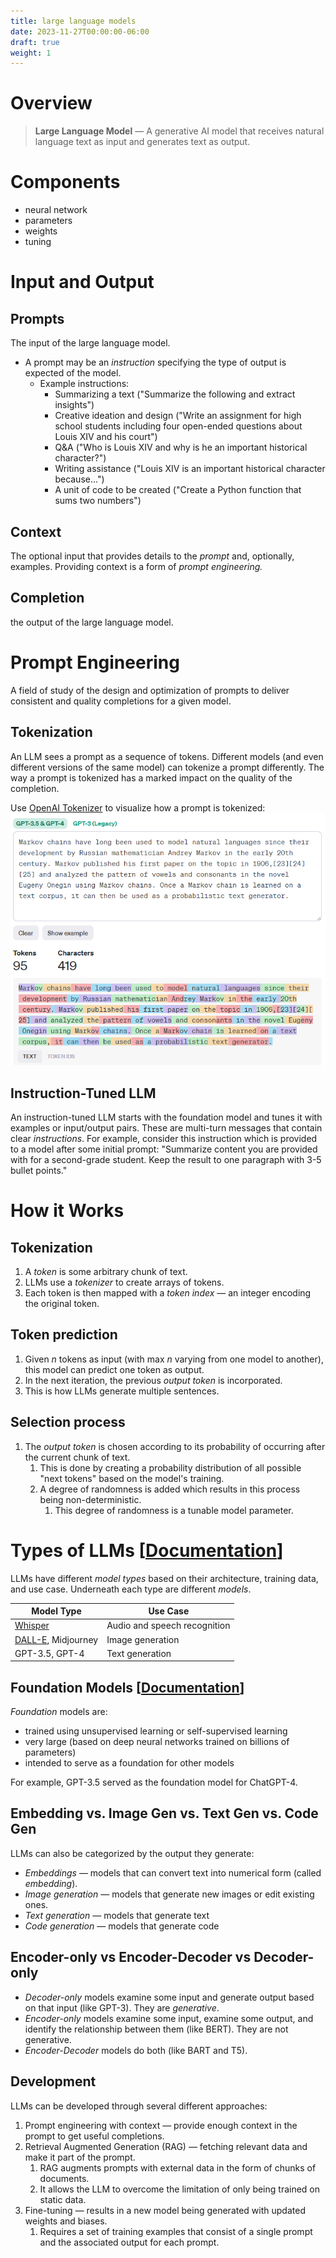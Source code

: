 ```yaml
---
title: large language models
date: 2023-11-27T00:00:00-06:00
draft: true
weight: 1
---
```


# Overview 
> **Large Language Model** — A generative AI model that receives natural language text as input and generates text as output.

# Components
- neural network
- parameters
- weights
- tuning

# Input and Output
## Prompts
The input of the large language model.
- A prompt may be an *instruction* specifying the type of output is expected of the model.
  - Example instructions: 
    - Summarizing a text ("Summarize the following and extract insights")
    - Creative ideation and design ("Write an assignment for high school students including four open-ended questions about Louis XIV and his court")
    - Q&A ("Who is Louis XIV and why is he an important historical character?")
    - Writing assistance ("Louis XIV is an important historical character because...")
    - A unit of code to be created ("Create a Python function that sums two numbers")

## Context
The optional input that provides details to the *prompt* and, optionally, examples. Providing context is a form of *prompt engineering.*

## Completion
the output of the large language model.

# Prompt Engineering
A field of study of the design and optimization of prompts to deliver consistent and quality completions for a given model.

## Tokenization
An LLM sees a prompt as a sequence of tokens. Different models (and even different versions of the same model) can tokenize a prompt differently. 
The way a prompt is tokenized has a marked impact on the quality of the completion.

Use [OpenAI Tokenizer](https://platform.openai.com/tokenizer?WT.mc_id=academic-105485-koreyst) to visualize how a prompt is tokenized:  
![A sample prompt and its tokenization](image.png)

## Instruction-Tuned LLM
An instruction-tuned LLM starts with the foundation model and tunes it with examples or input/output pairs. These are multi-turn messages that contain clear 
*instructions*. For example, consider this instruction which is provided to a model after some initial prompt: "Summarize content you are provided with for a 
second-grade student. Keep the result to one paragraph with 3-5 bullet points."

# How it Works
## Tokenization
   1. A *token* is some arbitrary chunk of text. 
   2. LLMs use a *tokenizer* to create arrays of tokens. 
   3. Each token is then mapped with a *token index* — an integer encoding the original token.

## Token prediction 
   1. Given *n* tokens as input (with max *n* varying from one model to another), this model can predict one token as output. 
   2. In the next iteration, the previous *output token* is incorporated. 
   3. This is how LLMs generate multiple sentences.

## Selection process
   1. The *output token* is chosen according to its probability of occurring after the current chunk of text.
      1. This is done by creating a probability distribution of all possible "next tokens" based on the model's training.
      2. A degree of randomness is added which results in this process being non-deterministic.
         1. This degree of randomness is a tunable model parameter.

# Types of LLMs [[Documentation](https://platform.openai.com/docs/models/overview)]
LLMs have different *model types* based on their architecture, training data, and use case. Underneath each type are different *models*.

| Model Type                                                                                            | Use Case                     |
| ----------------------------------------------------------------------------------------------------- | ---------------------------- |
| [Whisper](https://platform.openai.com/docs/models/whisper?WT.mc_id=academic-105485-koreyst)           | Audio and speech recognition |
| [DALL-E](https://platform.openai.com/docs/models/dall-e?WT.mc_id=academic-105485-koreyst), Midjourney | Image generation             |
| GPT-3.5, GPT-4                                                                                        | Text generation              |

## Foundation Models [[Documentation](https://hai.stanford.edu/news/reflections-foundation-models)]
*Foundation* models are:
- trained using unsupervised learning or self-supervised learning
- very large (based on deep neural networks trained on billions of parameters)
- intended to serve as a foundation for other models

For example, GPT-3.5 served as the foundation model for ChatGPT-4.

## Embedding vs. Image Gen vs. Text Gen vs. Code Gen
LLMs can also be categorized by the output they generate:
- *Embeddings* — models that can convert text into numerical form (called *embedding*).
- *Image generation* — models that generate new images or edit existing ones.
- *Text generation* — models that generate text 
- *Code generation* — models that generate code

## Encoder-only vs Encoder-Decoder vs Decoder-only
- *Decoder-only* models examine some input and generate output based on that input (like GPT-3). They are *generative*.  
- *Encoder-only* models examine some input, examine some output, and identify the relationship between them (like BERT). They are not generative.  
- *Encoder-Decoder* models do both (like BART and T5).

## Development
LLMs can be developed through several different approaches:
1. Prompt engineering with context — provide enough context in the prompt to get useful completions.
2. Retrieval Augmented Generation (RAG) — fetching relevant data and make it part of the prompt.
   1. RAG augments prompts with external data in the form of chunks of documents.
   2. It allows the LLM to overcome the limitation of only being trained on static data.
3. Fine-tuning — results in a new model being generated with updated weights and biases.
   1. Requires a set of training examples that consist of a single prompt and the associated output for each prompt.
